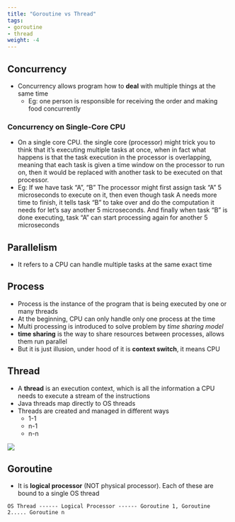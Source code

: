 ```yaml
---
title: "Goroutine vs Thread"
tags:
- goroutine
- thread
weight: -4
---
```


## Concurrency
- Concurrency allows program how to **deal** with multiple things at the same time
	- Eg: one person is responsible for receiving the order and making food concurrently
### Concurrency on Single-Core CPU
- On a single core CPU. the single core (processor) might trick you to think that it’s executing multiple tasks at once, when in fact what happens is that the task execution in the processor is overlapping, meaning that each task is given a time window on the processor to run on, then it would be replaced with another task to be executed on that processor.
- Eg: If we have task “A”, “B” The processor might first assign task “A” 5 microseconds to execute on it, then even though task A needs more time to finish, it tells task “B” to take over and do the computation it needs for let’s say another 5 microseconds. And finally when task “B” is done executing, task “A” can start processing again for another 5 microseconds
## Parallelism
- It refers to a CPU can handle multiple tasks at the same exact time
## Process
- Process is the instance of the program that is being executed by one or many threads
- At the beginning, CPU can only handle only one process at the time
- Multi processing is introduced to solve problem by *time sharing model*
- **time sharing** is the way to share resources between processes, allows them run parallel
- But it is just illusion, under hood of it is **context switch**, it means CPU 
## Thread
- A **thread** is an execution context, which is all the information a CPU needs to execute a stream of the instructions
- Java threads map directly to OS threads
- Threads are created and managed in different ways
	- 1-1
	- n-1
	- n-n

![](/notes/images/thread-mapping.png)

## Goroutine
- It is **logical processor** (NOT physical processor). Each of these are bound to a single OS thread
```
OS Thread ------ Logical Processor ------ Goroutine 1, Goroutine 2..... Goroutine n
```
